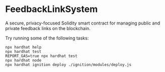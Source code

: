 # FeedbackLinkSystem
A secure, privacy-focused Solidity smart contract for managing public and private feedback links on the blockchain.

Try running some of the following tasks:

```shell
npx hardhat help
npx hardhat test
REPORT_GAS=true npx hardhat test
npx hardhat node
npx hardhat ignition deploy ./ignition/modules/deploy.js
```
